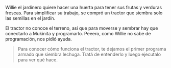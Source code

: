 <gs-attire src="https://gist.githubusercontent.com/rodri042/7c4012868fd4f084667113bf67e5ae24/raw/2e162927ad26d18a4338969efcd3cf726453faae/attire.json"></gs-attire>

Willie el jardinero quiere hacer una huerta para tener sus frutas y verduras frescas. Para simplificar su trabajo, se compró un tractor que siembra solo las semillas en el jardín.


El tractor no conoce el terreno, así que para moverse y sembrar hay que conectarlo a Mukinita y programarlo. Peeero, como Willie no sabe de programación, nos pidió ayuda. 

> Para conocer cómo funciona el tractor, te dejamos el primer programa armado que siembra lechuga. Tratá de entenderlo y luego ejecutalo para ver qué hace. 
